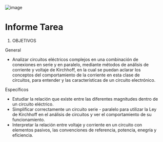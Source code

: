 ![image](https://user-images.githubusercontent.com/84390820/125390304-46459000-e368-11eb-97a1-8142574b7df7.png)

# Informe  Tarea 

1. OBJETIVOS

General

* Analizar circuitos eléctricos complejos en una combinación de conexiones en serie y en paralelo, mediante métodos de análisis de corriente y voltaje de Kirchhoff, en la cual se puedan aclarar los conceptos del comportamiento de la corriente en esta clase de circuitos, para entender y las características de un circuito electrónico.

Específicos

* Estudiar la relación que existe entre las diferentes magnitudes dentro de un circuito eléctrico.
* Simplificar correctamente un circuito serie - paralelo para utilizar la Ley de Kirchhoff en el análisis de circuitos y ver el comportamiento de su funcionamiento.
* Interpretar la relación entre voltaje y corriente en un circuito con elementos pasivos, las convenciones de referencia, potencia, enegría y eficiencia.
